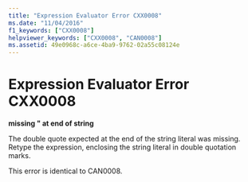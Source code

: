 ```yaml
---
title: "Expression Evaluator Error CXX0008"
ms.date: "11/04/2016"
f1_keywords: ["CXX0008"]
helpviewer_keywords: ["CXX0008", "CAN0008"]
ms.assetid: 49e0968c-a6ce-4ba9-9762-02a55c08124e
---
```

# Expression Evaluator Error CXX0008

**missing " at end of string**

The double quote expected at the end of the string literal was missing. Retype the expression, enclosing the string literal in double quotation marks.

This error is identical to CAN0008.